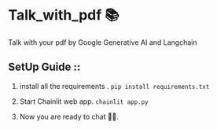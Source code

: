 # Talk_with_pdf 📚
Talk with your pdf by Google Generative AI and Langchain

## SetUp Guide ::

1. install all the requirements .
  `pip install requirements.txt`

2. Start Chainlit web app.
  `chainlit app.py`

3. Now you are ready to chat 🎈🎈.
